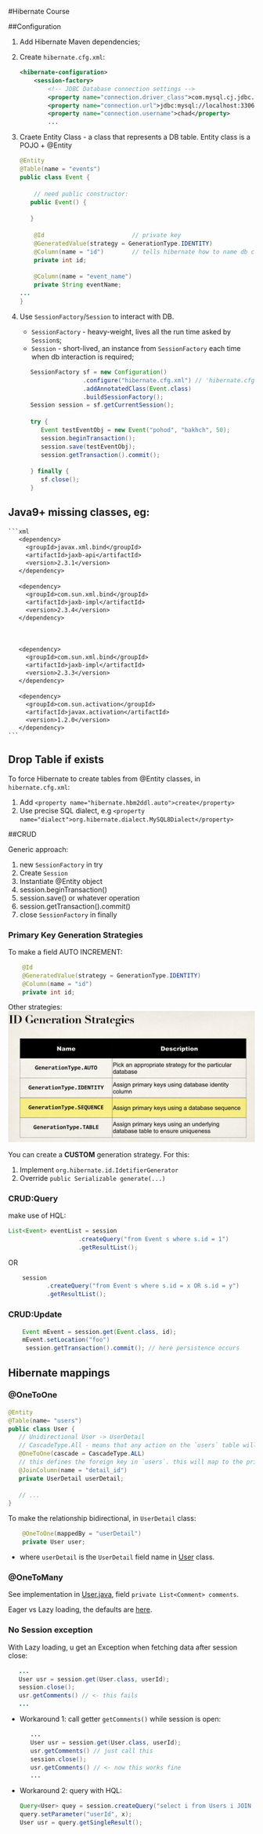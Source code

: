 #Hibernate Course

##Configuration

1. Add Hibernate Maven dependencies;
2. Create `hibernate.cfg.xml`:
    ```xml
    <hibernate-configuration>
        <session-factory>
            <!-- JDBC Database connection settings -->
            <property name="connection.driver_class">com.mysql.cj.jdbc.Driver</property>
            <property name="connection.url">jdbc:mysql://localhost:3306/derby_test?useSSL=false&amp;serverTimezone=UTC</property>
            <property name="connection.username">chad</property>
            ...
   ```
   
3. Craete Entity Class - a class that represents a DB table.
   Entity class is a POJO + @Entity
    ```java
    @Entity
    @Table(name = "events")
    public class Event {
   
        // need public constructor:
       public Event() {

       }
   
        @Id                         // private key
        @GeneratedValue(strategy = GenerationType.IDENTITY)
        @Column(name = "id")        // tells hibernate how to name db column
        private int id;             
    
        @Column(name = "event_name")
        private String eventName;
   ...
   }
    ```
4. Use `SessionFactory`/`Session` to interact with DB. 
    - `SessionFactory` - heavy-weight, lives all the run time asked by `Session`s;
    - `Session` - short-lived, an instance from `SessionFactory` each time when db interaction is required;
   
   ```java
      SessionFactory sf = new Configuration()
                     .configure("hibernate.cfg.xml") // 'hibernate.cfg.xml' will be looked in cp by default 
                     .addAnnotatedClass(Event.class)
                     .buildSessionFactory();
      Session session = sf.getCurrentSession();

      try {
         Event testEventObj = new Event("pohod", "bakhch", 50);
         session.beginTransaction();
         session.save(testEventObj);
         session.getTransaction().commit();
      
      } finally {
         sf.close();
      }
    ```
## Java9+ missing classes, eg:
    ```xml
       <dependency>
         <groupId>javax.xml.bind</groupId>
         <artifactId>jaxb-api</artifactId>
         <version>2.3.1</version>
       </dependency>
   
       <dependency>
         <groupId>com.sun.xml.bind</groupId>
         <artifactId>jaxb-impl</artifactId>
         <version>2.3.4</version>
       </dependency>
   
   
   
       <dependency>
         <groupId>com.sun.xml.bind</groupId>
         <artifactId>jaxb-impl</artifactId>
         <version>2.3.3</version>
       </dependency>
   
       <dependency>
         <groupId>com.sun.activation</groupId>
         <artifactId>javax.activation</artifactId>
         <version>1.2.0</version>
       </dependency>
    ```

## Drop Table if exists
To force Hibernate to create tables from @Entity classes, in `hibernate.cfg.xml`:
1. Add `<property name="hibernate.hbm2ddl.auto">create</property>`
2. Use precise SQL dialect, e.g `<property name="dialect">org.hibernate.dialect.MySQL8Dialect</property>`

##CRUD

Generic approach:
1. new `SessionFactory` in try
2. Create `Session`
3. Instantiate @Entity object
4. session.beginTransaction()
5. session.save() or whatever operation
6. session.getTransaction().commit()
7. close `SessionFactory` in finally

### Primary Key Generation Strategies

To make a field AUTO INCREMENT:
```java
    @Id
    @GeneratedValue(strategy = GenerationType.IDENTITY)
    @Column(name = "id")
    private int id;
```
Other strategies:
![IDGenerationStrats](IDGenerationStrategies.png)

You can create a **CUSTOM** generation strategy. For this: 

1. Implement `org.hibernate.id.IdetifierGenerator`
2. Override `public Serializable generate(...)`

### CRUD:Query

make use of HQL:

```java
List<Event> eventList = session
                    .createQuery("from Event s where s.id = 1")
                    .getResultList();
```
OR
```java
    session
           .createQuery("from Event s where s.id = x OR s.id = y")
           .getResultList();
```

### CRUD:Update

```java
    Event mEvent = session.get(Event.class, id);
    mEvent.setLocation("foo")
     session.getTransaction().commit(); // here persistence occurs
```

## Hibernate mappings

### @OneToOne
```java
@Entity
@Table(name= "users")
public class User {
   // Unidirectional User -> UserDetail
   // CascadeType.All - means that any action on the `users` table will propagate to `user_details`
   @OneToOne(cascade = CascadeType.ALL)
   // this defines the foreign key in `users`. this will map to the primary key of `userDetail`
   @JoinColumn(name = "detail_id")
   private UserDetail userDetail;
   
   // ...
}
``` 

To make the relationship bidirectional, in `UserDetail` class:
```java
    @OneToOne(mappedBy = "userDetail")
    private User user;
```
- where `userDetail` is the `UserDetail` field name in [User](src/main/java/xany/models/User.java) class.


### @OneToMany

See implementation in [User.java](src/main/java/xany/models/User.java), field `private List<Comment> comments`.

Eager vs Lazy loading, the defaults are [here](https://stackoverflow.com/questions/26601032/default-fetch-type-for-one-to-one-many-to-one-and-one-to-many-in-hibernate).

### No Session exception

With Lazy loading, u get an Exception when fetching data after session close:

```java
   ...
   User usr = session.get(User.class, userId);
   session.close();
   usr.getComments() // <- this fails
   ...
```

- Workaround 1: call getter `getComments()` while session is open:
   ```java
      ...
      User usr = session.get(User.class, userId);
      usr.getComments() // just call this
      session.close();
      usr.getComments() // <- now this works fine
      ...
   ```
- Workaround 2: query with HQL:
   ```java
   Query<User> quey = session.createQuery("select i from Users i JOIN FETCH i.comments where i.id=:userId");
   query.setParameter("userId", x);
   User usr = query.getSingleResult();
```



